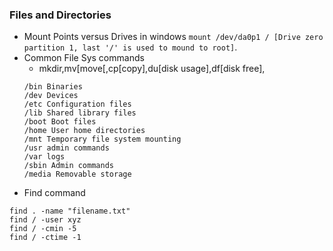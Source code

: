 ### Files and Directories

* Mount Points versus Drives in windows `mount /dev/da0p1 / [Drive zero partition 1, last '/' is used to mound to root]`. 
* Common File Sys commands
  * mkdir,mv[move[,cp[copy],du[disk usage],df[disk free],
  ```
  /bin Binaries
  /dev Devices
  /etc Configuration files
  /lib Shared library files
  /boot Boot files
  /home User home directories
  /mnt Temporary file system mounting
  /usr admin commands
  /var logs
  /sbin Admin commands
  /media Removable storage
  ```
* Find command
```
find . -name "filename.txt"
find / -user xyz
find / -cmin -5
find / -ctime -1
```
